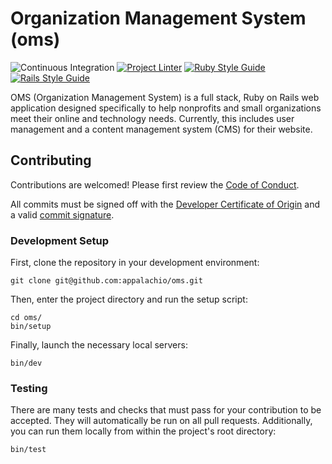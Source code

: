 # Organization Management System (oms)
![Continuous Integration](https://github.com/appalachio/oms/actions/workflows/continuous_integration.yml/badge.svg?branch=main)
[![Project Linter](https://img.shields.io/badge/code_linter-rubocop-brightgreen.svg)](https://github.com/rubocop/rubocop)
[![Ruby Style Guide](https://img.shields.io/badge/code_style-ruby-brightgreen.svg)](https://rubystyle.guide)
[![Rails Style Guide](https://img.shields.io/badge/code_style-rails-brightgreen.svg)](https://rails.rubystyle.guide)

OMS (Organization Management System) is a full stack, Ruby on Rails web application designed specifically to help nonprofits and small organizations meet their online and technology needs. Currently, this includes user management and a content management system (CMS) for their website.

## Contributing

Contributions are welcomed! Please first review the [Code of Conduct](https://github.com/appalachio/oms/blob/main/CODE_OF_CONDUCT.md).

All commits must be signed off with the [Developer Certificate of Origin](https://www.developercertificate.org/) and a valid [commit signature](https://docs.github.com/en/authentication/managing-commit-signature-verification).

### Development Setup

First, clone the repository in your development environment:
```console
git clone git@github.com:appalachio/oms.git
```

Then, enter the project directory and run the setup script:
```console
cd oms/
bin/setup
```

Finally, launch the necessary local servers:
```console
bin/dev
```

### Testing

There are many tests and checks that must pass for your contribution to be accepted. They will automatically be run on all pull requests. Additionally, you can run them locally from within the project's root directory:

```console
bin/test
```


